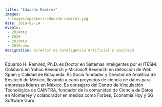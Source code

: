 ```yaml
---
title: "Eduardo Ramírez"
images:
 - images/speakers/eduardo-ramirez.jpg
date: 2019-02-14
events:
 - 2024mty
 - 2020
 - 2019mty
 - 2019cdmx
designation: Director de Inteligencia Artificial @ Ensitech 
---
```


Eduardo H. Ramírez, Ph.D. es Doctor en Sistemas Inteligentes por el ITESM. Colaboró en Yahoo Research y Microsoft Research en detección de Web Spam y Calidad de Búsqueda. Es Socio fundador y Director de Analítica de Ensitech de México, llevando a cabo proyectos de ciencia de datos para empresas líderes en México. Es consejero del Centro de Vinculación Tecnológica de CAINTRA, fundador de la comunidad de Ciencia de Datos en Monterrey y colaborador en medios como Forbes, Economía Hoy y SG Software Guru.